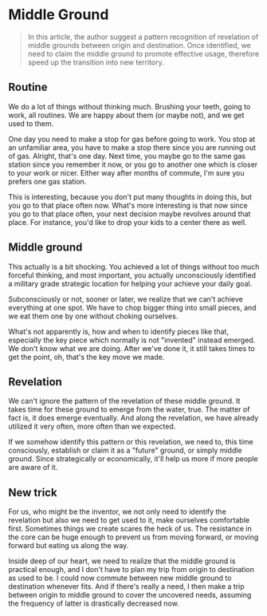 # Middle Ground
> In this article, the author suggest a pattern recognition of revelation of middle grounds between origin and destination. Once identified, we need to claim the middle ground to promote effective usage, therefore speed up the transition into new territory.

## Routine

We do a lot of things without thinking much. Brushing your teeth, going to work, all routines. We are happy about them (or maybe not), and we get used to them. 

One day you need to make a stop for gas before going to work. You stop at an unfamiliar area, you have to make a stop there since you are running out of gas. Alright, that's one day. Next time, you maybe go to the same gas station since you remember it now, or you go to another one which is closer to your work or nicer. Either way after months of commute, I'm sure you prefers one gas station.

This is interesting, because you don't put many thoughts in doing this, but you go to that place often now. What's more interesting is that now since you go to that place often, your next decision maybe revolves around that place. For instance, you'd like to drop your kids to a center there as well. 

## Middle ground

This actually is a bit shocking. You achieved a lot of things without too much forceful thinking, and most important, you actually unconsciously identified a military grade strategic location for helping your achieve your daily goal. 

Subconsciously or not, sooner or later, we realize that we can't achieve everything at one spot. We have to chop bigger thing into small pieces, and we eat them one by one without choking ourselves. 

What's not apparently is, how and when to identify pieces like that, especially the key piece which normally is not "invented" instead emerged. We don't know what we are doing. After we've done it, it still takes times to get the point, oh, that's the key move we made. 

## Revelation 

We can't ignore the pattern of the revelation of these middle ground. It takes time for these ground to emerge from the water, true. The matter of fact is, it does emerge eventually. And along the revelation, we have already utilized it very often, more often than we expected.

If we somehow identify this pattern or this revelation, we need to, this time consciously, establish or claim it as a "future" ground, or simply middle ground. Since strategically or economically, it'll help us more if more people are aware of it.

## New trick

For us, who might be the inventor, we not only need to identify the revelation but also we need to get used to it, make ourselves comfortable first. Sometimes things we create scares the heck of us. The resistance in the core can be huge enough to prevent us from moving forward, or moving forward but eating us along the way.

Inside deep of our heart, we need to realize that the middle ground is practical enough, and I don't have to plan my trip from origin to destination as used to be. I could now commute between new middle ground to destination whenever fits. And if there's really a need, I then make a trip between origin to middle ground to cover the uncovered needs, assuming the frequency of latter is drastically decreased now. 



